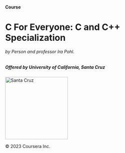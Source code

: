 <h4>Course</h4>
<h1>C For Everyone: C and C++ Specialization</h1>
<h6>by Person and professor Ira Pohl.</h6>
<h5>Offered by University of California, Santa Cruz</h5>
<img src="https://upload.wikimedia.org/wikipedia/commons/thumb/5/53/The_University_of_California_1868_UCSC.svg/1200px-The_University_of_California_1868_UCSC.svg.png" alt="Santa Cruz" width="200px">
<p>&copy; 2023 Coursera Inc.</p>
